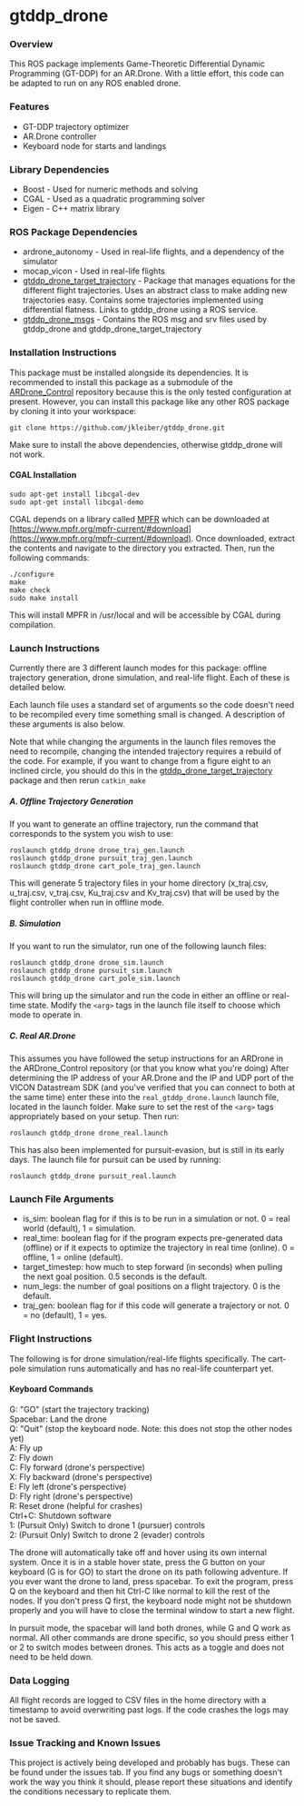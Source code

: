 # gtddp_drone

### Overview
This ROS package implements Game-Theoretic Differential Dynamic Programming (GT-DDP) for an AR.Drone. With a little effort, this code can be adapted to run on any ROS enabled drone.

### Features
* GT-DDP trajectory optimizer
* AR.Drone controller
* Keyboard node for starts and landings

### Library Dependencies
* Boost - Used for numeric methods and solving
* CGAL - Used as a quadratic programming solver
* Eigen - C++ matrix library

### ROS Package Dependencies
* ardrone_autonomy - Used in real-life flights, and a dependency of the simulator
* mocap_vicon - Used in real-life flights
* [gtddp_drone_target_trajectory](https://github.com/jkleiber/gtddp_drone_target_trajectory/tree/master) - Package that manages equations for the different flight trajectories. Uses an abstract class to make adding new trajectories easy. Contains some trajectories implemented using differential flatness. Links to gtddp_drone using a ROS service.
* [gtddp_drone_msgs](https://github.com/jkleiber/gtddp_drone_msgs/tree/master) - Contains the ROS msg and srv files used by gtddp_drone and gtddp_drone_target_trajectory

### Installation Instructions
This package must be installed alongside its dependencies. It is recommended to install this package as a submodule of the [ARDrone_Control](https://github.com/jkleiber/ARDrone_Control) repository because this is the only tested configuration at present.
However, you can install this package like any other ROS package by cloning it into your workspace:
```
git clone https://github.com/jkleiber/gtddp_drone.git
```
Make sure to install the above dependencies, otherwise gtddp_drone will not work.

#### CGAL Installation
```
sudo apt-get install libcgal-dev
sudo apt-get install libcgal-demo
```

CGAL depends on a library called [MPFR](https://www.mpfr.org/) which can be downloaded at [https://www.mpfr.org/mpfr-current/#download](https://www.mpfr.org/mpfr-current/#download). Once downloaded, extract the contents and navigate to the directory you extracted. Then, run the following commands:
```
./configure
make
make check
sudo make install
```

This will install MPFR in /usr/local and will be accessible by CGAL during compilation.

### Launch Instructions
Currently there are 3 different launch modes for this package: offline trajectory generation, drone simulation, and real-life flight. Each of these is detailed below.

Each launch file uses a standard set of arguments so the code doesn't need to be recompiled every time something small is changed. A description of these arguments is also below.

Note that while changing the arguments in the launch files removes the need to recompile, changing the intended trajectory requires a rebuild of the code. For example, if you want to change from a figure eight to an inclined circle, you should do this in the [gtddp_drone_target_trajectory](https://github.com/jkleiber/gtddp_drone_target_trajectory/tree/master) package and then rerun `catkin_make`

##### A. Offline Trajectory Generation
If you want to generate an offline trajectory, run the command that corresponds to the system you wish to use:
```
roslaunch gtddp_drone drone_traj_gen.launch
roslaunch gtddp_drone pursuit_traj_gen.launch
roslaunch gtddp_drone cart_pole_traj_gen.launch
```
This will generate 5 trajectory files in your home directory (x_traj.csv, u_traj.csv, v_traj.csv, Ku_traj.csv and Kv_traj.csv) that will be used by the flight controller when run in offline mode.

##### B. Simulation
If you want to run the simulator, run one of the following launch files:
```
roslaunch gtddp_drone drone_sim.launch
roslaunch gtddp_drone pursuit_sim.launch
roslaunch gtddp_drone cart_pole_sim.launch
```
This will bring up the simulator and run the code in either an offline or real-time state. Modify the `<arg>` tags in the launch file itself to choose which mode to operate in.

##### C. Real AR.Drone
This assumes you have followed the setup instructions for an ARDrone in the ARDrone_Control repository (or that you know what you're doing)
After determining the IP address of your AR.Drone and the IP and UDP port of the VICON Datastream SDK (and you've verified that you can connect to both at the same time) enter these into the `real_gtddp_drone.launch` launch file, located in the launch folder.
Make sure to set the rest of the `<arg>` tags appropriately based on your setup. Then run:
```
roslaunch gtddp_drone drone_real.launch
```
This has also been implemented for pursuit-evasion, but is still in its early days. The launch file for pursuit can be used by running:
```
roslaunch gtddp_drone pursuit_real.launch
```

### Launch File Arguments
* is_sim: boolean flag for if this is to be run in a simulation or not. 0 = real world (default), 1 = simulation.
* real_time: boolean flag for if the program expects pre-generated data (offline) or if it expects to optimize the trajectory in real time (online). 0 = offline, 1 = online (default).
* target_timestep: how much to step forward (in seconds) when pulling the next goal position. 0.5 seconds is the default.
* num_legs: the number of goal positions on a flight trajectory. 0 is the default.
* traj_gen: boolean flag for if this code will generate a trajectory or not. 0 = no (default), 1 = yes.

### Flight Instructions
The following is for drone simulation/real-life flights specifically. The cart-pole simulation runs automatically and has no real-life counterpart yet.

#### Keyboard Commands
G: "GO" (start the trajectory tracking)   
Spacebar: Land the drone   
Q: "Quit" (stop the keyboard node. Note: this does not stop the other nodes yet)   
A: Fly up   
Z: Fly down   
C: Fly forward (drone's perspective)   
X: Fly backward (drone's perspective)   
E: Fly left (drone's perspective)   
D: Fly right (drone's perspective)   
R: Reset drone (helpful for crashes)   
Ctrl+C: Shutdown software   
1: (Pursuit Only) Switch to drone 1 (pursuer) controls   
2: (Pursuit Only) Switch to drone 2 (evader) controls   

The drone will automatically take off and hover using its own internal system. Once it is in a stable hover state, press the G button on your keyboard (G is for GO) to start the drone on its path following adventure. If you ever want the drone to land, press spacebar.
To exit the program, press Q on the keyboard and then hit Ctrl-C like normal to kill the rest of the nodes. If you don't press Q first, the keyboard node might not be shutdown properly and you will have to close the terminal window to start a new flight.  
  
In pursuit mode, the spacebar will land both drones, while G and Q work as normal. All other commands are drone specific, so you should press either 1 or 2 to switch modes between drones. This acts as a toggle and does not need to be held down.

### Data Logging
All flight records are logged to CSV files in the home directory with a timestamp to avoid overwriting past logs. If the code crashes the logs may not be saved.

### Issue Tracking and Known Issues
This project is actively being developed and probably has bugs. These can be found under the issues tab. If you find any bugs or something doesn't work the way you think it should, please report these situations and identify the conditions necessary to replicate them.
